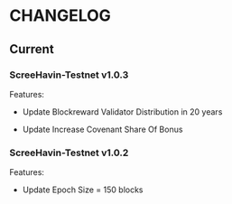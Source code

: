 # CHANGELOG

## Current

### ScreeHavin-Testnet v1.0.3

Features:

+ Update Blockreward Validator Distribution in 20 years

+ Update Increase Covenant Share Of Bonus

### ScreeHavin-Testnet v1.0.2

Features:

+ Update Epoch Size = 150 blocks
